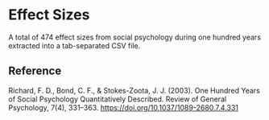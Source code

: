 # Effect Sizes

A total of 474 effect sizes from social psychology during one hundred years extracted into a tab-separated CSV file.

## Reference
Richard, F. D., Bond, C. F., & Stokes-Zoota, J. J. (2003). One Hundred Years of Social Psychology Quantitatively Described. Review of General Psychology, 7(4), 331–363. <https://doi.org/10.1037/1089-2680.7.4.331>
